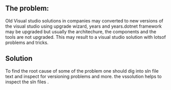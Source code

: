 <h2>The problem:</h2>
Old Visual studio solutions in companies may converted to new versions of the visual studio using upgrade wizard,
years and years.dotnet framework may be upgraded but usually the architechure, the components and the tools are not upgraded. 
This may result to a visual studio solution with lotsof problems and tricks.

<h2> Solution </h2>
To find the root cause of some of the problem one should dig into sln file text and inspect for versioning problems and more.
the vssolution helps to inspect the sln files .
